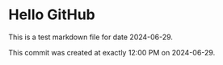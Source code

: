 # Hello GitHub
This is a test markdown file for date 2024-06-29.

This commit was created at exactly 12:00 PM on 2024-06-29.
